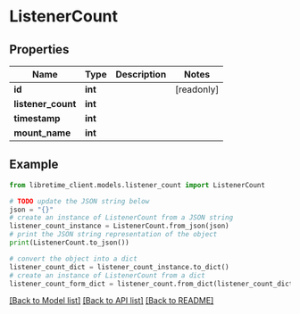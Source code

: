 # ListenerCount


## Properties

Name | Type | Description | Notes
------------ | ------------- | ------------- | -------------
**id** | **int** |  | [readonly] 
**listener_count** | **int** |  | 
**timestamp** | **int** |  | 
**mount_name** | **int** |  | 

## Example

```python
from libretime_client.models.listener_count import ListenerCount

# TODO update the JSON string below
json = "{}"
# create an instance of ListenerCount from a JSON string
listener_count_instance = ListenerCount.from_json(json)
# print the JSON string representation of the object
print(ListenerCount.to_json())

# convert the object into a dict
listener_count_dict = listener_count_instance.to_dict()
# create an instance of ListenerCount from a dict
listener_count_form_dict = listener_count.from_dict(listener_count_dict)
```
[[Back to Model list]](../README.md#documentation-for-models) [[Back to API list]](../README.md#documentation-for-api-endpoints) [[Back to README]](../README.md)


